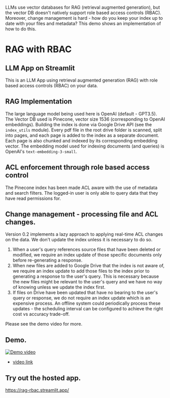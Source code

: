 LLMs use vector databases for RAG (retrieval augmented generation), but the vector DB doesn't natively support role based access controls (RBAC).
Moreover, change management is hard - how do you keep your index up to date with your files and metadata? This demo shows an implementation of how to do this. 

# RAG with RBAC

## LLM App on Streamlit
This is an LLM App using retrieval augmented generation (RAG) with role based access controls (RBAC) on your data.

## RAG Implementation
The large language model being used here is OpenAI (default - GPT3.5).
The Vector DB used is Pinecone, vector size 1536 (corresponding to OpenAI embeddings).
Building the index is done via Google Drive API (see the `index_utils` module). Every pdf file in the root drive folder is scanned, split into pages, and each page is added to the index as a separate document. Each page is also chunked and indexed by its corresponding embedding vector.
The embedding model used for indexing documents (and queries) is OpenAI's `text-embedding-3-small`.

## ACL enforcement through role based access control
The Pinecone index has been made ACL aware with the use of metadata and search filters.
The logged-in user is only able to query data that they have read permissions for.

## Change management - processing file and ACL changes.
Version 0.2 implements a lazy approach to applying real-time ACL changes on the data.
We don't update the index unless it is necessary to do so.
  1. When a user's query references source files that have been deleted or modified, we require an index update of those specific documents only before re-generating a response.
  2. When new files are added to Google Drive that the index is not aware of, we require an index update to add those files to the index prior to generating a response to the user's query. This is necessary because the new files might be relevant to the user's query and we have no way of knowing unless we update the index first.
  3. If files on Drive have been updated that have no bearing to the user's query or response, we do not require an index update which is an expensive process. An offline system could periodically process these updates - the scheduling interval can be configured to achieve the right cost vs accuracy trade-off.

Please see the demo video for more.

## Demo.

[![Demo video](https://img.youtube.com/vi/zKCrEXEBQGY/0.jpg)](https://www.youtube.com/watch?v=zKCrEXEBQGY)

  * [video link](https://www.youtube.com/watch?v=zKCrEXEBQGY)


## Try out the hosted app.
https://rag-rbac.streamlit.app/

